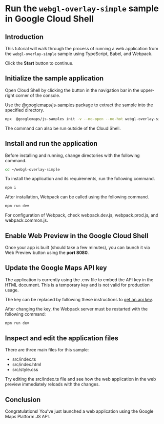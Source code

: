 # Run the `webgl-overlay-simple` sample in Google Cloud Shell

<walkthrough-tutorial-duration duration="10"/>

## Introduction

This tutorial will walk through the process of running a web application from
the `webgl-overlay-simple` sample using TypeScript, Babel, and Webpack.

Click the **Start** button to continue.

## Initialize the sample application

Open Cloud Shell by clicking the
<walkthrough-cloud-shell-icon></walkthrough-cloud-shell-icon> button in the
navigation bar in the upper-right corner of the console.

Use the [@googlemaps/js-samples](https://www.npmjs.com/package/@googlemaps/js-samples) package to 
extract the sample into the specified directory.

```bash
npx  @googlemaps/js-samples init -v --no-open --no-hot webgl-overlay-simple ~/webgl-overlay-simple
```

The command can also be run outside of the Cloud Shell.

## Install and run the application

Before installing and running, change directories with the following command.

```bash
cd ~/webgl-overlay-simple
```

To install the application and its requirements, run the following command.

```bash
npm i
```

After installation, Webpack can be called using the following command.

```bash
npm run dev
```

For configuration of Webpack, check
<walkthrough-editor-open-file filePath="webgl-overlay-simple/webpack.dev.js">webpack.dev.js</walkthrough-editor-open-file>,
<walkthrough-editor-open-file filePath="webgl-overlay-simple/webpack.prod.js">webpack.prod.js</walkthrough-editor-open-file>,
and
<walkthrough-editor-open-file filePath="webgl-overlay-simple/webpack.common.js">webpack.common.js</walkthrough-editor-open-file>.

## Enable Web Preview in the Google Cloud Shell

Once your app is built (should take a few minutes), you can launch it via
<walkthrough-spotlight-pointer target="cloudshell" spotlightId="devshell-web-preview-button">Web
Preview button</walkthrough-spotlight-pointer> using the **port 8080**.

## Update the Google Maps API key

The application is currently using the
<walkthrough-editor-open-file filePath="webgl-overlay-simple/.env">.env</walkthrough-editor-open-file>
file to embed the API key in the HTML document. This is a temporary key and is
not valid for production usage.

The key can be replaced by following these instructions to
[get an api key](https://developers.google.com/maps/documentation/javascript/get-api-key).

After changing the key, the Webpack server must be restarted with the following
command:

```bash
npm run dev
```

## Inspect and edit the application files

There are three main files for this sample:

*   <walkthrough-editor-open-file filePath="webgl-overlay-simple/src/index.ts">src/index.ts</walkthrough-editor-open-file>
*   <walkthrough-editor-open-file filePath="webgl-overlay-simple/src/index.html">src/index.html</walkthrough-editor-open-file>
*   <walkthrough-editor-open-file filePath="webgl-overlay-simple/src/style.css">src/style.css</walkthrough-editor-open-file>

Try editing the <walkthrough-editor-open-file filePath="webgl-overlay-simple/src/index.ts">src/index.ts</walkthrough-editor-open-file> file and see how the web application in the web preview immediately reloads with the changes.

## Conclusion

<walkthrough-conclusion-trophy></walkthrough-conclusion-trophy>

Congratulations! You've just launched a web application using the Google Maps
Platform JS API.
